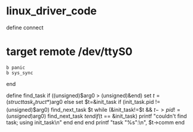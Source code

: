 # linux_driver_code
define connect
#   target remote /dev/ttyS0
    b panic
    b sys_sync
end

define find_task
    if ((unsigned)$arg0 > (unsigned)&end)
        set $t=(struct task_struct *)$arg0
    else
        set $t=&init_task
        if (init_task.pid != (unsigned)$arg0)
            find_next_task $t
            while (&init_task!=$t && $t->pid != (unsigned)$arg0)
                find_next_task $t
            end
            if ($t == &init_task)
                printf "couldn't find task; using init_task\n"
            end
        end
    end
    printf "task \"%s\":\n", $t->comm
end
